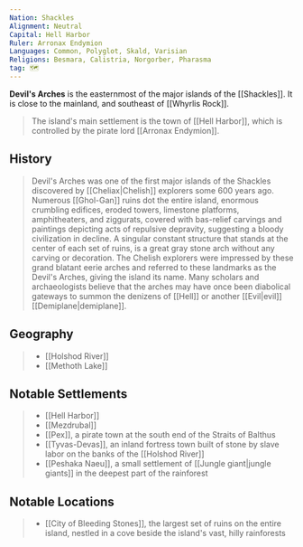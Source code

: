```yaml
---
Nation: Shackles
Alignment: Neutral
Capital: Hell Harbor
Ruler: Arronax Endymion
Languages: Common, Polyglot, Skald, Varisian
Religions: Besmara, Calistria, Norgorber, Pharasma
tag: 🗺️
---
```


> 
**Devil's Arches** is the easternmost of the major islands of the [[Shackles]]. It is close to the mainland, and southeast of [[Whyrlis Rock]].
> The island's main settlement is the town of [[Hell Harbor]], which is controlled by the pirate lord [[Arronax Endymion]].



## History

> Devil's Arches was one of the first major islands of the Shackles discovered by [[Cheliax|Chelish]] explorers some 600 years ago. Numerous [[Ghol-Gan]] ruins dot the entire island, enormous crumbling edifices, eroded towers, limestone platforms, amphitheaters, and ziggurats, covered with bas-relief carvings and paintings depicting acts of repulsive depravity, suggesting a bloody civilization in decline. A singular constant structure that stands at the center of each set of ruins, is a great gray stone arch without any carving or decoration. The Chelish explorers were impressed by these grand blatant eerie arches and referred to these landmarks as the Devil's Arches, giving the island its name. Many scholars and archaeologists believe that the arches may have once been diabolical gateways to summon the denizens of [[Hell]] or another [[Evil|evil]] [[Demiplane|demiplane]].


## Geography

> - [[Holshod River]]
> - [[Methoth Lake]]

## Notable Settlements

> - [[Hell Harbor]]
> - [[Mezdrubal]]
> - [[Pex]], a pirate town at the south end of the Straits of Balthus
> - [[Tyvas-Devas]], an inland fortress town built of stone by slave labor on the banks of the [[Holshod River]]
> - [[Peshaka Naeu]], a small settlement of [[Jungle giant|jungle giants]] in the deepest part of the rainforest

## Notable Locations

> - [[City of Bleeding Stones]], the largest set of ruins on the entire island, nestled in a cove beside the island's vast, hilly rainforests







